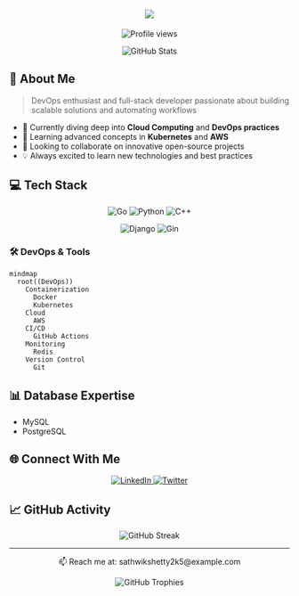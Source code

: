 <h1 align="center">
  <img src="https://readme-typing-svg.herokuapp.com/?lines=Hello,+World!+👋;I'm+Sathwik+Shetty...;Welcome+to+my+Profile!&center=true&size=30">
</h1>

<p align="center">
  <img src="https://komarev.com/ghpvc/?username=sathwikshetty33&color=blue" alt="Profile views"/>
</p>

<div align="center">
  <img src="https://github-readme-stats.vercel.app/api?username=sathwikshetty33&show_icons=true&theme=tokyonight" alt="GitHub Stats" />
</div>

## 🚀 About Me

> DevOps enthusiast and full-stack developer passionate about building scalable solutions and automating workflows

- 🔭 Currently diving deep into **Cloud Computing** and **DevOps practices**
- 🌱 Learning advanced concepts in **Kubernetes** and **AWS**
- 👯 Looking to collaborate on innovative open-source projects
- 💡 Always excited to learn new technologies and best practices

## 💻 Tech Stack

<p align="center">
  <img src="https://img.shields.io/badge/go-%2300ADD8.svg?style=for-the-badge&logo=go&logoColor=white" alt="Go"/>
  <img src="https://img.shields.io/badge/python-3670A0?style=for-the-badge&logo=python&logoColor=ffdd54" alt="Python"/>
  <img src="https://img.shields.io/badge/c++-%2300599C.svg?style=for-the-badge&logo=c%2B%2B&logoColor=white" alt="C++"/>
</p>

<p align="center">
  <img src="https://img.shields.io/badge/django-%23092E20.svg?style=for-the-badge&logo=django&logoColor=white" alt="Django"/>
  <img src="https://img.shields.io/badge/gin-%23000000.svg?style=for-the-badge&logo=gin&logoColor=white" alt="Gin"/>
</p>

### 🛠 DevOps & Tools
```mermaid
mindmap
  root((DevOps))
    Containerization
      Docker
      Kubernetes
    Cloud
      AWS
    CI/CD
      GitHub Actions
    Monitoring
      Redis
    Version Control
      Git
```

## 📊 Database Expertise
- MySQL
- PostgreSQL

## 🌐 Connect With Me

<p align="center">
  <a href="https://www.linkedin.com/in/sathwikshetty33">
    <img src="https://img.shields.io/badge/linkedin-%230077B5.svg?style=for-the-badge&logo=linkedin&logoColor=white" alt="LinkedIn"/>
  </a>
  <a href="https://twitter.com/sathwikshetty33">
    <img src="https://img.shields.io/badge/Twitter-%231DA1F2.svg?style=for-the-badge&logo=Twitter&logoColor=white" alt="Twitter"/>
  </a>
</p>

## 📈 GitHub Activity

<p align="center">
  <img src="https://github-readme-streak-stats.herokuapp.com/?user=sathwikshetty33&theme=tokyonight" alt="GitHub Streak"/>
</p>

---

<p align="center">
  📫 Reach me at: sathwikshetty2k5@example.com
</p>

<div align="center">
  <img src="https://github-profile-trophy.vercel.app/?username=sathwikshetty33&theme=tokyonight&column=4&margin-w=15&margin-h=15" alt="GitHub Trophies"/>
</div>

